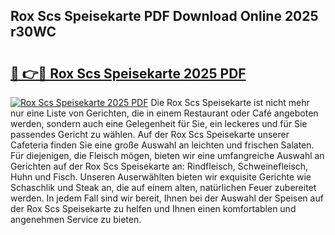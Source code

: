 ## Rox Scs Speisekarte PDF Download Online 2025 r30WC

# <h2><a href="http://gca8ivl.nevu.top/?p=Rox+Scs+Speisekarte">🔗 👉🔴 Rox Scs Speisekarte 2025 PDF</a></h2>

[![Rox Scs Speisekarte 2025 PDF](https://i.imgur.com/dBaPXMq.png)](http://gca8ivl.nevu.top/?p=Rox+Scs+Speisekarte)
Die Rox Scs Speisekarte ist nicht mehr nur eine Liste von Gerichten, die in einem Restaurant oder Café angeboten werden, sondern auch eine Gelegenheit für Sie, ein leckeres und für Sie passendes Gericht zu wählen. Auf der Rox Scs Speisekarte unserer Cafeteria finden Sie eine große Auswahl an leichten und frischen Salaten. Für diejenigen, die Fleisch mögen, bieten wir eine umfangreiche Auswahl an Gerichten auf der Rox Scs Speisekarte an: Rindfleisch, Schweinefleisch, Huhn und Fisch. Unseren Auserwählten bieten wir exquisite Gerichte wie Schaschlik und Steak an, die auf einem alten, natürlichen Feuer zubereitet werden. In jedem Fall sind wir bereit, Ihnen bei der Auswahl der Speisen auf der Rox Scs Speisekarte zu helfen und Ihnen einen komfortablen und angenehmen Service zu bieten.
